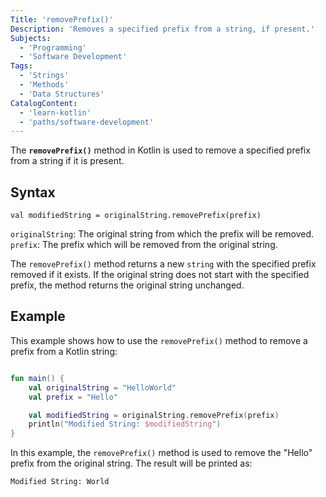 ```yaml
---
Title: 'removePrefix()'
Description: 'Removes a specified prefix from a string, if present.'
Subjects:
  - 'Programming'
  - 'Software Development'
Tags:
  - 'Strings'
  - 'Methods'
  - 'Data Structures'
CatalogContent:
  - 'learn-kotlin'
  - 'paths/software-development'
---
```


The **`removePrefix()`** method in Kotlin is used to remove a specified prefix from a string if it is present.

## Syntax

```pseudo
val modifiedString = originalString.removePrefix(prefix)
```

`originalString`: The original string from which the prefix will be removed.
`prefix`: The prefix which will be removed from the original string.

The `removePrefix()` method returns a new `string` with the specified prefix removed if it exists. If the original string does not start with the specified prefix, the method returns the original string unchanged.

## Example

This example shows how to use the `removePrefix()` method to remove a prefix from a Kotlin string:

```kotlin

fun main() {
    val originalString = "HelloWorld"
    val prefix = "Hello"

    val modifiedString = originalString.removePrefix(prefix)
    println("Modified String: $modifiedString")
}
```

In this example, the `removePrefix()` method is used to remove the "Hello" prefix from the original string. The result will be printed as:

```shell
Modified String: World
```
